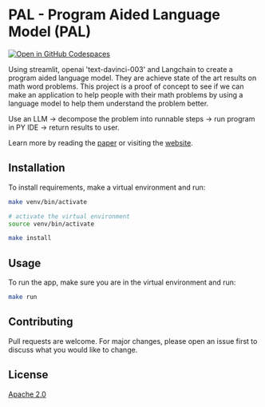 # PAL - Program Aided Language Model (PAL)
[![Open in GitHub Codespaces](https://github.com/codespaces/badge.svg)](https://codespaces.new/Shuyib/PAL)

Using streamlit, openai 'text-davinci-003' and Langchain to create a program aided language model. They are achieve state of the art results on math word problems. This project is a proof of concept to see if we can make an application to help people with their math problems by using a language model to help them understand the problem better.   

Use an LLM -> decompose the problem into runnable steps -> run program in PY IDE -> return results to user.   

Learn more by reading the [paper](https://arxiv.org/pdf/2211.10435.pdf) or visiting the [website](https://reasonwithpal.com/).   

## Installation
To install requirements, make a virtual environment and run:
```bash
make venv/bin/activate

# activate the virtual environment
source venv/bin/activate

make install
```

## Usage
To run the app, make sure you are in the virtual environment and run:
```bash
make run
```

## Contributing
Pull requests are welcome. For major changes, please open an issue first to discuss what you would like to change. 

## License
[Apache 2.0](https://github.com/Shuyib/PAL/blob/main/LICENSE)
